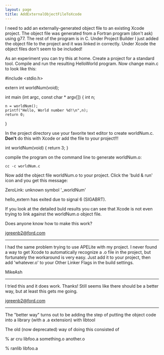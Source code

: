 ```yaml
---
layout: page
title: AddExternalObjectFileToXcode
---
```


I need to add an externally-generated object file to an existing Xcode project. The object file was generated from a Fortran program (don't ask) using g77. The rest of the program is in C. Under Project Builder I just added the object file to the project and it was linked in correctly. Under Xcode the object files don't seem to be included!

As an experiment you can try this at home. Create a project for a standard tool. Compile and run the resulting HelloWorld program. Now change main.c to look like this:

    
#include <stdio.h>

extern int worldNum(void);

int main (int argc, const char * argv[]) {
	int n;
   
	n = worldNum();
    printf("Hello, World number %d!\n",n);
    return 0;
}


In the project directory use your favorite text editor to create worldNum.c. **Don't** do this with Xcode or add the file to your project!!!

    
int worldNum(void)
{
   return 3;
}


compile the program on the command line to generate worldNum.o:

    cc -c worldNum.c

Now add the object file worldNum.o to your project. Click the 'buld & run' icon and you get this message:

    
ZeroLink: unknown symbol '_worldNum'

hello_extern has exited due to signal 6 (SIGABRT).


If you look at the detailed buld results you can see that Xcode is not even trying to link against the worldNum.o object file.

Does anyone know how to make this work?

jgreenb2@ford.com

----

I had the same problem trying to use APELite with my project. I never found a way to get Xcode to automatically recognize a .o file in the project, but fortunately the workaround is very easy. Just add it to your project, then add 'whatever.o' to your Other Linker Flags in the build settings.

MikeAsh

----

I tried this and it does work. Thanks! Still seems like there should be a better way, but at least this gets me going.

jgreenb2@ford.com

----

The "better way" turns out to be adding the step of putting the object code into a library (with a .a extension) with libtool

The old (now deprecated) way of doing this consisted of 

% ar cru libfoo.a something.o another.o

% ranlib libfoo.a

